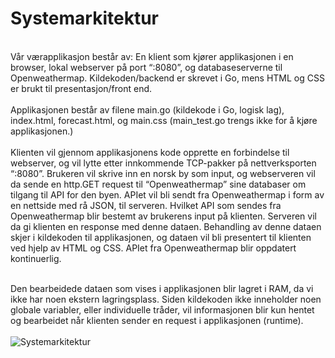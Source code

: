 <h1>Systemarkitektur</h1><br>
Vår værapplikasjon består av: En klient som kjører applikasjonen i en browser, lokal webserver på port “:8080”, og databaseserverne til Openweathermap. Kildekoden/backend er skrevet i Go, mens HTML og CSS er brukt til presentasjon/front end.
<br><br>
Applikasjonen består av filene main.go (kildekode i Go, logisk lag), index.html, forecast.html, og main.css (main_test.go trengs ikke for å kjøre applikasjonen.) 
<br><br>
Klienten vil gjennom applikasjonens kode opprette en forbindelse til webserver, og vil lytte etter innkommende TCP-pakker på nettverksporten “:8080”. Brukeren vil skrive inn en norsk by som input, og webserveren vil da sende en http.GET request til “Openweathermap” sine databaser om tilgang til API for den byen. APIet vil bli sendt fra Openweathermap i form av en nettside med rå JSON, til serveren. Hvilket API som sendes fra Openweathermap blir bestemt av brukerens input på klienten. Serveren vil da gi klienten en response med denne dataen. Behandling av denne dataen skjer i kildekoden til applikasjonen, og dataen vil bli presentert til klienten ved hjelp av HTML og CSS. 
APIet fra Openweathermap blir oppdatert kontinuerlig. <br><br>

Den bearbeidede dataen som vises i applikasjonen blir lagret i RAM, da vi ikke har noen ekstern lagringsplass. Siden kildekoden ikke inneholder noen globale variabler, eller individuelle tråder, vil informasjonen blir kun hentet og bearbeidet når klienten sender en request i applikasjonen (runtime).
<br><br>
<img src="https://i.imgur.com/1ngqdTH.jpg" alt="Systemarkitektur">
